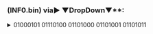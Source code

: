 ### (INF0.bin) via► ▼DropDown▼**:

<details>
<summary>01000101 01110100 01101000 01101001 01101011</summary>
<ul><li>
<details>
<summary>I</summary>
01000100 01100101 01110010 00100000 01011010 01110101 01100111 01100001 01101110 01100111 00100000 01111010 01110101 00100000 01000011 01101111 01101101 01110000 01110101 01110100 01100101 01110010 01101110 00100000 01110101 01101110 01100100 00100000 01100001 01101100 01101100 01100101 01101101 00101100 00100000 01110111 01100001 01110011 00100000 01100101 01101001 01101110 01100101 01101101 00100000 01111010 01100101 01101001 01100111 01100101 01101110 00100000 01101011 01100001 01101110 01101110 00101100 00100000 01110111 01101001 01100101 00100000 01100100 01101001 01100101 01110011 01100101 00100000 01010111 01100101 01101100 01110100 00100000 01100110 01110101 01101110 01101011 01110100 01101001 01101111 01101110 01101001 01100101 01110010 01110100 00101100 00100000 01110011 01101111 01101100 01101100 01110100 01100101 00100000 01110101 01101110 01100010 01100101 01100111 01110010 01100101 01101110 01111010 01110100 00100000 01110101 01101110 01100100 00100000 01110110 01101111 01101100 01101100 01110011 01110100 11000011 10100100 01101110 01100100 01101001 01100111 00100000 01110011 01100101 01101001 01101110 00101110
</details></li>
<li> 
<details>
<summary>II</summary>
01000001 01101100 01101100 01100101 00100000 01001001 01101110 01100110 01101111 01110010 01101101 01100001 01110100 01101001 01101111 01101110 01100101 01101110 00100000 01101101 11000011 10111100 01110011 01110011 01100101 01101110 00100000 01100110 01110010 01100101 01101001 00100000 01110011 01100101 01101001 01101110 00101110
</details></li>
<li>  
<details>
<summary>III</summary>
01001101 01101001 11000011 10011111 01110100 01110010 01100001 01110101 01100101 00100000 01000001 01110101 01110100 01101111 01110010 01101001 01110100 11000011 10100100 01110100 01100101 01101110 00100000 11100010 10000000 10010011 00100000 01100110 11000011 10110110 01110010 01100100 01100101 01110010 01100101 00100000 01000100 01100101 01111010 01100101 01101110 01110100 01110010 01100001 01101100 01101001 01110011 01101001 01100101 01110010 01110101 01101110 01100111
</details></li>
<li>  
<details>
<summary>IV</summary>
01001101 01100001 01101110 00100000 01101011 01100001 01101110 01101110 00100000 01101101 01101001 01110100 00100000 01100101 01101001 01101110 01100101 01101101 00100000 01000011 01101111 01101101 01110000 01110101 01110100 01100101 01110010 00100000 01001011 01110101 01101110 01110011 01110100 00100000 01110101 01101110 01100100 00100000 01010011 01100011 01101000 11000011 10110110 01101110 01101000 01100101 01101001 01110100 00100000 01110011 01100011 01101000 01100001 01100110 01100110 01100101 01101110 00101110
</details></li>
<li>
<details>
<summary>V</summary>
01000011 01101111 01101101 01110000 01110101 01110100 01100101 01110010 00100000 01101011 11000011 10110110 01101110 01101110 01100101 01101110 00100000 01100100 01100101 01101001 01101110 00100000 01001100 01100101 01100010 01100101 01101110 00100000 01111010 01110101 01101101 00100000 01000010 01100101 01110011 01110011 01100101 01110010 01100101 01101110 00100000 01110110 01100101 01110010 11000011 10100100 01101110 01100100 01100101 01110010 01101110 00101110
</details></li>
<li>
<details>
<summary>VI</summary>
01001101 11000011 10111100 01101100 01101100 01100101 00100000 01101110 01101001 01100011 01101000 01110100 00100000 01101001 01101110 00100000 01100100 01100101 01101110 00100000 01000100 01100001 01110100 01100101 01101110 00100000 01100001 01101110 01100100 01100101 01110010 01100101 01110010 00100000 01001100 01100101 01110101 01110100 01100101 00101110
</details></li>
<li> 
<details>
<summary>VII</summary>
11000011 10010110 01100110 01100110 01100101 01101110 01110100 01101100 01101001 01100011 01101000 01100101 00100000 01000100 01100001 01110100 01100101 01101110 00100000 01101110 11000011 10111100 01110100 01111010 01100101 01101110 00101100 00100000 01110000 01110010 01101001 01110110 01100001 01110100 01100101 00100000 01000100 01100001 01110100 01100101 01101110 00100000 01110011 01100011 01101000 11000011 10111100 01110100 01111010 01100101 01101110 00101110
</details></li></ul>
